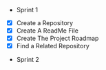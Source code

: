 - Sprint 1
- [x] Create a Repository
- [x] Create A ReadMe File
- [x] Create The Project Roadmap
- [x] Find a Related Repository
- Sprint 2





